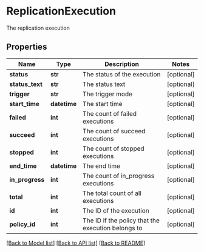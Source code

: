 # ReplicationExecution

The replication execution

## Properties
Name | Type | Description | Notes
------------ | ------------- | ------------- | -------------
**status** | **str** | The status of the execution | [optional] 
**status_text** | **str** | The status text | [optional] 
**trigger** | **str** | The trigger mode | [optional] 
**start_time** | **datetime** | The start time | [optional] 
**failed** | **int** | The count of failed executions | [optional] 
**succeed** | **int** | The count of succeed executions | [optional] 
**stopped** | **int** | The count of stopped executions | [optional] 
**end_time** | **datetime** | The end time | [optional] 
**in_progress** | **int** | The count of in_progress executions | [optional] 
**total** | **int** | The total count of all executions | [optional] 
**id** | **int** | The ID of the execution | [optional] 
**policy_id** | **int** | The ID if the policy that the execution belongs to | [optional] 

[[Back to Model list]](../README.md#documentation-for-models) [[Back to API list]](../README.md#documentation-for-api-endpoints) [[Back to README]](../README.md)


